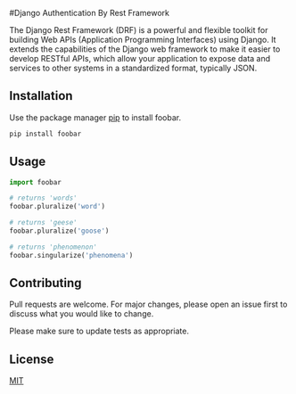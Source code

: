 #Django Authentication By Rest Framework

The Django Rest Framework (DRF) is a powerful and flexible toolkit for building Web APIs (Application Programming Interfaces) using Django. It extends the capabilities of the Django web framework to make it easier to develop RESTful APIs, which allow your application to expose data and services to other systems in a standardized format, typically JSON.


## Installation

Use the package manager [pip](https://pip.pypa.io/en/stable/) to install foobar.

```bash
pip install foobar
```

## Usage

```python
import foobar

# returns 'words'
foobar.pluralize('word')

# returns 'geese'
foobar.pluralize('goose')

# returns 'phenomenon'
foobar.singularize('phenomena')
```

## Contributing

Pull requests are welcome. For major changes, please open an issue first
to discuss what you would like to change.

Please make sure to update tests as appropriate.

## License

[MIT](https://choosealicense.com/licenses/mit/)
